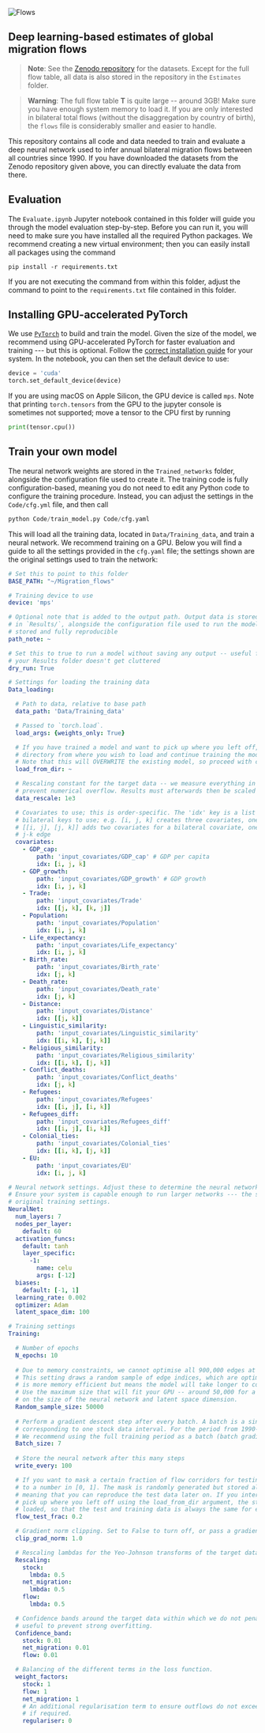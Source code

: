 ![Flows](Images/Github/global_flows.png)

Deep learning-based estimates of global migration flows
---
> **Note**:
> See the [Zenodo repository](https://zenodo.org/records/15623216) for the datasets. Except for the full flow table, 
> all data is also stored in the repository in the `Estimates` folder.

> **Warning**:
> The full flow table $\boldsymbol{T}$ is quite large -- around 3GB! Make sure you have enough system memory to load it. 
> If you are only interested in bilateral total flows (without the disaggregation by country of birth), the `flows` file 
> is considerably smaller and easier to handle.

This repository contains all code and data needed to train and evaluate a deep neural network 
used to infer annual bilateral migration flows between all countries since 1990. If you have downloaded the datasets from
the Zenodo repository given above, you can directly evaluate the data from there.

## Evaluation
The `Evaluate.ipynb` Jupyter notebook contained in this folder will guide you through the model evaluation step-by-step. Before you can run
it, you will need to make sure you have installed all the required Python packages. We recommend creating a new virtual
environment; then you can easily install all packages using the command
```commandline
pip install -r requirements.txt
```
If you are not executing the command from within this folder, adjust the command to point to the `requirements.txt` file
contained in this folder.

## Installing GPU-accelerated PyTorch
We use [`PyTorch`](https://pytorch.org) to build and train the model. Given the size of the model, we recommend using 
GPU-accelerated PyTorch for faster evaluation and training --- but this is optional. Follow the [correct installation 
guide](https://pytorch.org/get-started/locally/) for your system. In the notebook, you can then set the default 
device to use:

```python
device = 'cuda'
torch.set_default_device(device)
```
If you are using macOS on Apple Silicon, the GPU device is called `mps`. Note that printing `torch.tensors` from the GPU
to the jupyter console is sometimes not supported; move a tensor to the CPU first by running
```python
print(tensor.cpu())
```

## Train your own model
The neural network weights are stored in the `Trained_networks` folder, alongside the configuration file used to create it.
The training code is fully configuration-based, meaning you do not need to edit any Python code to configure the training procedure.
Instead, you can adjust the settings in the `Code/cfg.yml` file, and then call
```python
python Code/train_model.py Code/cfg.yaml
```
This will load all the training data, located in `Data/Training_data`, and train a neural network. We recommend training
on a GPU. Below you will find a guide to all the settings provided in the `cfg.yaml` file; the settings shown are
the original settings used to train the network:

```yaml
# Set this to point to this folder
BASE_PATH: "~/Migration_flows"

# Training device to use
device: 'mps'

# Optional note that is added to the output path. Output data is stored in a time-stamped folder
# in `Results/`, alongside the configuration file used to run the model. That way, everything you do is
# stored and fully reproducible
path_note: ~ 

# Set this to true to run a model without saving any output -- useful for debugging so that 
# your Results folder doesn't get cluttered
dry_run: True 

# Settings for loading the training data
Data_loading:

  # Path to data, relative to base path
  data_path: 'Data/Training_data'

  # Passed to `torch.load`.
  load_args: {weights_only: True}

  # If you have trained a model and want to pick up where you left off, point this to the
  # directory from where you wish to load and continue training the model. 
  # Note that this will OVERWRITE the existing model, so proceed with caution.
  load_from_dir: ~

  # Rescaling constant for the target data -- we measure everything in 1000 people to
  # prevent numerical overflow. Results must afterwards then be scaled again by this value.
  data_rescale: 1e3

  # Covariates to use; this is order-specific. The 'idx' key is a list of unilateral or
  # bilateral keys to use; e.g. [i, j, k] creates three covariates, one for each country. 
  # [[i, j], [j, k]] adds two covariates for a bilateral covariate, one for i-j and one for the 
  # j-k edge
  covariates:
    - GDP_cap:
        path: 'input_covariates/GDP_cap' # GDP per capita
        idx: [i, j, k]
    - GDP_growth:
        path: 'input_covariates/GDP_growth' # GDP growth
        idx: [i, j, k]
    - Trade:
        path: 'input_covariates/Trade'
        idx: [[j, k], [k, j]]
    - Population:
        path: 'input_covariates/Population'
        idx: [i, j, k]
    - Life_expectancy:
        path: 'input_covariates/Life_expectancy'
        idx: [i, j, k]
    - Birth_rate:
        path: 'input_covariates/Birth_rate'
        idx: [j, k]
    - Death_rate:
        path: 'input_covariates/Death_rate'
        idx: [j, k]
    - Distance:
        path: 'input_covariates/Distance'
        idx: [[j, k]]
    - Linguistic_similarity:
        path: 'input_covariates/Linguistic_similarity'
        idx: [[i, k], [j, k]]
    - Religious_similarity:
        path: 'input_covariates/Religious_similarity'
        idx: [[i, k], [j, k]]
    - Conflict_deaths:
        path: 'input_covariates/Conflict_deaths'
        idx: [j, k]
    - Refugees:
        path: 'input_covariates/Refugees'
        idx: [[i, j], [i, k]]
    - Refugees_diff:
        path: 'input_covariates/Refugees_diff'
        idx: [[i, j], [i, k]]
    - Colonial_ties:
        path: 'input_covariates/Colonial_ties'
        idx: [[i, k], [j, k]]
    - EU:
        path: 'input_covariates/EU'
        idx: [i, j, k]

# Neural network settings. Adjust these to determine the neural network architecture
# Ensure your system is capable enough to run larger networks --- the settings below are the 
# original training settings.
NeuralNet:
  num_layers: 7
  nodes_per_layer:
    default: 60
  activation_funcs:
    default: tanh
    layer_specific:
      -1:
        name: celu
        args: [-12]
  biases:
    default: [-1, 1]
  learning_rate: 0.002
  optimizer: Adam
  latent_space_dim: 100

# Training settings
Training:

  # Number of epochs
  N_epochs: 10
  
  # Due to memory constraints, we cannot optimise all 900,000 edges at the same time.
  # This setting draws a random sample of edge indices, which are optimised. A smaller value
  # is more memory efficient but means the model will take longer to converge.
  # Use the maximum size that will fit your GPU -- around 50,000 for a good GPU, depending also
  # on the size of the neural network and latent space dimension.
  Random_sample_size: 50000
  
  # Perform a gradient descent step after every batch. A batch is a single five-year interval, 
  # corresponding to one stock data interval. For the period from 1990--2023, there are seven batches.
  # We recommend using the full training period as a batch (batch gradient descent)
  Batch_size: 7
  
  # Store the neural network after this many steps
  write_every: 100

  # If you want to mask a certain fraction of flow corridors for testing, increase this
  # to a number in [0, 1]. The mask is randomly generated but stored alongside the neural network, 
  # meaning that you can reproduce the test data later on. If you interrupt training and then 
  # pick up where you left off using the load_from_dir argument, the stored flow mask will be 
  # loaded, so that the test and training data is always the same for each model.
  flow_test_frac: 0.2

  # Gradient norm clipping. Set to False to turn off, or pass a gradient norm to clip to.
  clip_grad_norm: 1.0

  # Rescaling lambdas for the Yeo-Johnson transforms of the target data.
  Rescaling:
    stock:
      lmbda: 0.5
    net_migration:
      lmbda: 0.5
    flow:
      lmbda: 0.5

  # Confidence bands around the target data within which we do not penalise. This can be
  # useful to prevent strong overfitting.
  Confidence_band:
    stock: 0.01
    net_migration: 0.01
    flow: 0.01

  # Balancing of the different terms in the loss function.
  weight_factors:
    stock: 1
    flow: 1
    net_migration: 1
    # An additional regularisation term to ensure outflows do not exceed the total population -- not necessary but can be turned on
    # if required.
    regulariser: 0 

```